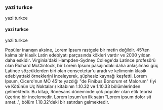 ### yazi turkce

yazi turkce

#### yazi turkce

yazi turkce

Popüler inanışın aksine, Lorem Ipsum rastgele bir metin değildir. 45'ten kalma bir klasik Latin edebiyatı parçasında kökleri vardır ve 2000 yıldan daha eskidir. Virginia'daki Hampden-Sydney College'da Latince profesörü olan Richard McClintock, bir Lorem Ipsum pasajındaki daha anlaşılması güç Latince sözcüklerden biri olan consectetur'u aradı ve kelimenin klasik edebiyattaki örneklerini inceleyerek, şüphesiz kaynağı keşfetti. Lorem Ipsum, Cicero'nun MÖ 45'te yazdığı "de Finibus Bonorum et Malorum" (İyi ve Kötünün Uç Noktaları) kitabının 1.10.32 ve 1.10.33 bölümlerinden gelmektedir. Bu kitap, Rönesans döneminde çok popüler olan etik teorisi üzerine bir incelemedir. Lorem Ipsum'un ilk satırı "Lorem ipsum dolor sit amet..", bölüm 1.10.32'deki bir satırdan gelmektedir.
